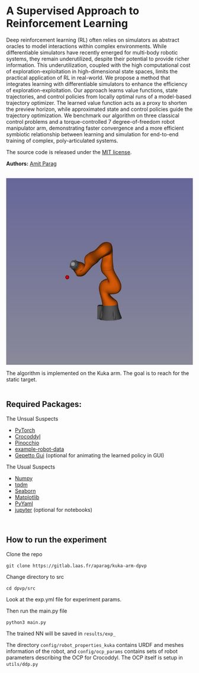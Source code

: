 # A Supervised Approach to Reinforcement Learning
Deep reinforcement learning (RL) often relies on simulators as abstract oracles to model interactions within complex environments. While differentiable simulators have recently emerged for multi-body robotic systems, they remain underutilized, despite their potential to provide richer information. This underutilization, coupled with the high computational cost of exploration-exploitation in high-dimensional state spaces, limits the practical application of RL in real-world. We propose a method that integrates learning with differentiable simulators to enhance the efficiency of exploration-exploitation. Our approach learns value functions, state trajectories, and control policies from locally optimal runs of a model-based trajectory optimizer. The learned value function acts as a proxy to shorten the preview horizon, while approximated state and control policies guide the trajectory optimization. We benchmark our algorithm on three classical control problems and a torque-controlled 7 degree-of-freedom robot manipulator arm, demonstrating faster convergence and a more efficient symbiotic relationship between learning and simulation for end-to-end training of complex, poly-articulated systems.


The source code is released under the [MIT license](LICENSE).


**Authors:** [Amit Parag](https://scholar.google.com/citations?user=wsRIfL4AAAAJ&hl=en&oi=ao) <br />

<br /> 

<img align="center" alt="" src="results/kuka.jpg" />  

<br /> 

The algorithm is implemented on the Kuka arm. The goal is to reach for the static target.
<br /> 
<br /> 
## Required Packages:
The Unsual Suspects
* [PyTorch](https://pytorch.org/)
* [Crocoddyl](https://github.com/loco-3d/crocoddyl)
* [Pinocchio](https://github.com/stack-of-tasks/pinocchio)
* [example-robot-data](https://github.com/gepetto/example-robot-data)
* [Gepetto Gui](https://github.com/Gepetto/gepetto-viewer-corba) (optional for animating the learned policy in GUI)

The Usual Suspects
* [Numpy](https://numpy.org/)
* [tqdm](https://github.com/tqdm/tqdm)
* [Seaborn](https://seaborn.pydata.org/)
* [Matplotlib](https://matplotlib.org/)
* [PyYaml](https://pypi.org/project/PyYAML/)
* [jupyter](https://jupyter.org/) (optional for notebooks)
<br /> 

## How to run the experiment

Clone the repo
```
git clone https://gitlab.laas.fr/aparag/kuka-arm-dpvp
```



Change directory to src

```
cd dpvp/src

```

Look at the exp.yml file for experiment params.

 Then run the main.py file
```
python3 main.py
```

The trained NN will be saved in `results/exp_`

The directory `config/robot_properties_kuka` contains URDF and meshes information of the robot, and `config/ocp_params` contains sets of robot parameters describing the OCP for Crocoddyl. The OCP itself is setup in `utils/ddp.py`

<br>





